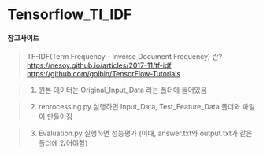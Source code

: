# Tensorflow_TI_IDF

#### 참고사이트
> TF-IDF(Term Frequency - Inverse Document Frequency) 란? https://nesoy.github.io/articles/2017-11/tf-idf
> https://github.com/golbin/TensorFlow-Tutorials

>1. 원본 데이터는 Original_Input_Data 라는 폴더에 들어있음

>2. reprocessing.py 실행하면 Input_Data, Test_Feature_Data 폴더와 파일이 만들어짐

>3. Evaluation.py 실행하면 성능평가 (이때, answer.txt와 output.txt가 같은 폴더에 있어야함)
